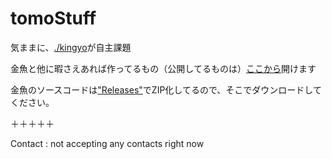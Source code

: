 # tomoStuff

気ままに、[./kingyo](https://github.com/tomocode/tomoStuff/tree/gh-pages/kingyo)が自主課題

金魚と他に暇さえあれば作ってるもの（公開してるものは）[ここから](https://tomocode.github.io/tomoStuff)開けます

金魚のソースコードは["Releases"](https://github.com/tomocode/tomoStuff/releases)でZIP化してるので、そこでダウンロードしてください。

＋＋＋＋＋

Contact : not accepting any contacts right now
